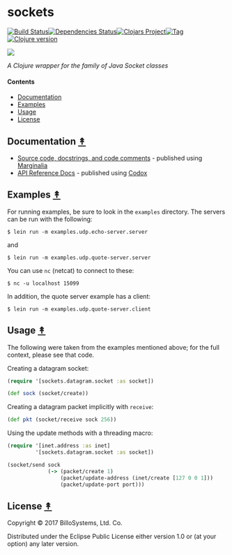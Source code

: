 # sockets
[![Build Status][travis-badge]][travis][![Dependencies Status][deps-badge]][deps][![Clojars Project][clojars-badge]][clojars][![Tag][tag-badge]][tag][![Clojure version][clojure-v]](project.clj)

[![][logo]][logo-large]

*A Clojure wrapper for the family of Java Socket classes*


#### Contents

* [Documentation](#documentation-)
* [Examples](#examples-)
* [Usage](#usage-)
* [License](#license-)


## Documentation [&#x219F;](#contents)

* [Source code, docstrings, and code comments](http://billo.systems/sockets/current/marginalia) - published using [Marginalia](https://github.com/gdeer81/marginalia)
* [API Reference Docs](http://billo.systems/sockets/current/index) - published using [Codox](https://github.com/weavejester/codox)


## Examples [&#x219F;](#contents)

For running examples, be sure to look in the `examples` directory. The servers
can be run with the following:

```
$ lein run -m examples.udp.echo-server.server
```
and
```
$ lein run -m examples.udp.quote-server.server
```

You can use `nc` (netcat) to connect to these:

```
$ nc -u localhost 15099
```

In addition, the quote server example has a client:

```
$ lein run -m examples.udp.quote-server.client
```


## Usage [&#x219F;](#contents)

The following were taken from the examples mentioned above; for the full
context, please see that code.


Creating a datagram socket:

```clj
(require '[sockets.datagram.socket :as socket])

(def sock (socket/create))
```

Creating a datagram packet implicitly with `receive`:

```clj
(def pkt (socket/receive sock 256))
```

Using the update methods with a threading macro:

```clj
(require '[inet.address :as inet]
         '[sockets.datagram.socket :as socket])

(socket/send sock
             (-> (packet/create 1)
                 (packet/update-address (inet/create [127 0 0 1]))
                 (packet/update-port port)))
```


## License [&#x219F;](#contents)

Copyright © 2017 BilloSystems, Ltd. Co.

Distributed under the Eclipse Public License either version 1.0 or (at
your option) any later version.


<!-- Named page links below: /-->

[travis]: https://travis-ci.org/billosys/sockets
[travis-badge]: https://travis-ci.org/billosys/sockets.png?branch=master
[deps]: http://jarkeeper.com/billosys/sockets
[deps-badge]: http://jarkeeper.com/billosys/sockets/status.svg
[logo]: resources/images/socket-250x.png
[logo-large]: resources/images/socket-2400x.png
[tag-badge]: https://img.shields.io/github/tag/billosys/sockets.svg
[tag]: https://github.com/billosys/sockets/tags
[clojure-v]: https://img.shields.io/badge/clojure-1.8.0-blue.svg
[clojars]: https://clojars.org/systems.billo/sockets
[clojars-badge]: https://img.shields.io/clojars/v/systems.billo/sockets.svg
